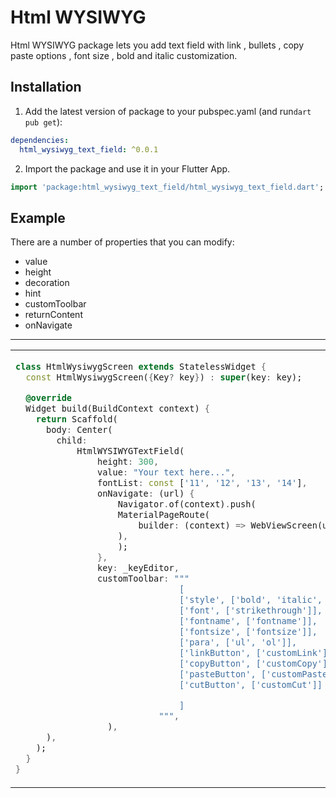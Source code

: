 # Html WYSIWYG

Html WYSIWYG package lets you add text field with link , bullets , copy paste options , font size , bold and italic customization.

## Installation

1. Add the latest version of package to your pubspec.yaml (and run`dart pub get`):

```yaml
dependencies:
  html_wysiwyg_text_field: ^0.0.1
```

2. Import the package and use it in your Flutter App.

```dart
import 'package:html_wysiwyg_text_field/html_wysiwyg_text_field.dart';
```

## Example

There are a number of properties that you can modify:

- value
- height
- decoration
- hint
- customToolbar
- returnContent
- onNavigate

<hr>

<table>
<tr>
<td>

```dart
class HtmlWysiwygScreen extends StatelessWidget {
  const HtmlWysiwygScreen({Key? key}) : super(key: key);

  @override
  Widget build(BuildContext context) {
    return Scaffold(
      body: Center(
        child: 
            HtmlWYSIWYGTextField(
                height: 300,
                value: "Your text here...",
                fontList: const ['11', '12', '13', '14'],
                onNavigate: (url) {
                    Navigator.of(context).push(
                    MaterialPageRoute(
                        builder: (context) => WebViewScreen(url: url),
                    ),
                    );
                },
                key: _keyEditor,
                customToolbar: """
                                [
                                ['style', ['bold', 'italic', 'underline', 'clear']],
                                ['font', ['strikethrough']],
                                ['fontname', ['fontname']],
                                ['fontsize', ['fontsize']],
                                ['para', ['ul', 'ol']],
                                ['linkButton', ['customLink']],
                                ['copyButton', ['customCopy']],
                                ['pasteButton', ['customPaste']],
                                ['cutButton', ['customCut']]

                                ]
                            """,
                  ),
      ),
    );
  }
}
```

</td>
<td>
<img  src="https://github.com/user-attachments/assets/ae1bf733-46a0-4ca4-9019-b1a1ebda8224"  alt="" height= 150 width=150> 
</td>
</tr>
</table>
